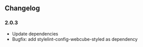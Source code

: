 Changelog
---------

### 2.0.3

- Update dependencies
- Bugfix: add stylelint-config-webcube-styled as dependency
